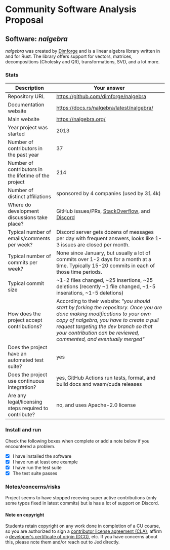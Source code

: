 # Community Software Analysis Proposal

## Software: _nalgebra_

_nalgebra_ was created by [Dimforge](https://github.com/dimforge) and is a linear algebra library written in and for Rust. The library offers support for vectors, matrices, decompositions (Cholesky and QR), transformations, SVD, and a lot more.

### Stats

| Description                                           | Your answer                                                                                                                                                                                                                                                                             |
| ----------------------------------------------------- | --------------------------------------------------------------------------------------------------------------------------------------------------------------------------------------------------------------------------------------------------------------------------------------- |
| Repository URL                                        | https://github.com/dimforge/nalgebra                                                                                                                                                                                                                                                    |
| Documentation website                                 | https://docs.rs/nalgebra/latest/nalgebra/                                                                                                                                                                                                                                               |
| Main website                                          | https://nalgebra.org/                                                                                                                                                                                                                                                                   |
| Year project was started                              | 2013                                                                                                                                                                                                                                                                                    |
| Number of contributors in the past year               | 37                                                                                                                                                                                                                                                                                      |
| Number of contributors in the lifetime of the project | 214                                                                                                                                                                                                                                                                                     |
| Number of distinct affiliations                       | sponsored by 4 companies (used by 31.4k)                                                                                                                                                                                                                                                |
| Where do development discussions take place?          | GitHub issues/PRs, [StackOverflow](https://stackoverflow.com/questions/tagged/nalgebra), and [Discord](https://discord.gg/vt9DJSW)                                                                                                                                                      |
| Typical number of emails/comments per week?           | Discord server gets dozens of messages per day with frequent answers, looks like 1-3 issues are closed per month.                                                                                                                                                                       |
| Typical number of commits per week?                   | None since January, but usually a lot of commits over 1-2 days for a month at a time. Typically 15-20 commits in each of those time periods.                                                                                                                                            |
| Typical commit size                                   | ~1-2 files changed, ~25 insertions, ~25 deletions (recently ~1 file changed, ~1-5 inserations, ~1-5 deletions)                                                                                                                                                                          |
| How does the project accept contributions?            | According to their website: _"you should start by forking the repository. Once you are done making modifications to your own copy of nalgebra, you have to create a pull request targeting the dev branch so that your contribution can be reviewed, commented, and eventually merged"_ |
| Does the project have an automated test suite?        | yes                                                                                                                                                                                                                                                                                     |
| Does the project use continuous integration?          | yes, GitHub Actions run tests, format, and build docs and wasm/cuda releases                                                                                                                                                                                                            |
| Are any legal/licensing steps required to contribute? | no, and uses Apache-2.0 license                                                                                                                                                                                                                                                         |

### Install and run

Check the following boxes when complete or add a note below if you
encountered a problem.

- [x] I have installed the software
- [x] I have run at least one example
- [x] I have run the test suite
- [x] The test suite passes

### Notes/concerns/risks

Project seems to have stopped receving super active contributions (only some typos fixed in latest commits) but is has a lot of support on Discord.

#### Note on copyright

Students retain copyright on any work done in completion of a CU
course, so you are authorized to sign a [contributor license
agreement (CLA)](https://en.wikipedia.org/wiki/Contributor_License_Agreement),
affirm a [developer's certificate of
origin (DCO)](https://en.wikipedia.org/wiki/Developer_Certificate_of_Origin),
etc. If you have concerns about this, please note them and/or reach
out to Jed directly.
